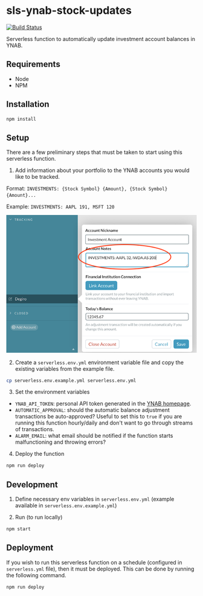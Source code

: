 # sls-ynab-stock-updates

[![Build Status](https://travis-ci.org/MatissJanis/sls-ynab-stock-updates.svg?branch=master)](https://travis-ci.org/MatissJanis/sls-ynab-stock-updates)

Serverless function to automatically update investment account balances in YNAB.

## Requirements
- Node
- NPM

## Installation
```sh
npm install
```

## Setup
There are a few preliminary steps that must be taken to start using this serverless function.

1. Add information about your portfolio to the YNAB accounts you would like to be tracked.

  Format: `INVESTMENTS: {Stock Symbol} {Amount}, {Stock Symbol} {Amount}...`

  Example: `INVESTMENTS: AAPL 191, MSFT 120`

  ![](setup.png)

2. Create a `serverless.env.yml` environment variable file and copy the existing variables from the example file.

```sh
cp serverless.env.example.yml serverless.env.yml
```

3. Set the environment variables
  - `YNAB_API_TOKEN`: personal API token generated in the [YNAB homepage](https://app.youneedabudget.com/settings/developer).
  - `AUTOMATIC_APPROVAL`: should the automatic balance adjustment transactions be auto-approved? Useful to set this to `true` if you are running this function hourly/daily and don't want to go through streams of transactions.
  - `ALARM_EMAIL`: what email should be notified if the function starts malfunctioning and throwing errors?

4. Deploy the function
```sh
npm run deploy
```

## Development
1. Define necessary env variables in `serverless.env.yml` (example available in `serverless.env.example.yml`)

2. Run (to run locally)
```sh
npm start
```

## Deployment
If you wish to run this serverless function on a schedule (configured in `serverless.yml` file), then it must be deployed. This can be done by running the following command.

```sh
npm run deploy
```
